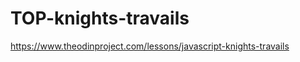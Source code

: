 # TOP-knights-travails

https://www.theodinproject.com/lessons/javascript-knights-travails

<!--
todo:
    -need refactor:
        -safe to assume that no squares should be revisted (i believe that would basically be the same as a shorter path with a little detour) i.e.: the shortest path will never repeat a square
        -need pass the pathLog to the possMoveFinder

    idea:
        - store all possible paths in array, the loop through for shortest

        -may try writing agian, but starting from end point and branching (with reverse jumps)
            -use a root to have a parent node prop (point back prop), use that as the path log

 -->
